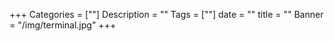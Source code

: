 +++
Categories = [""]
Description = ""
Tags = [""]
date = ""
title = ""
Banner = "/img/terminal.jpg"
+++

